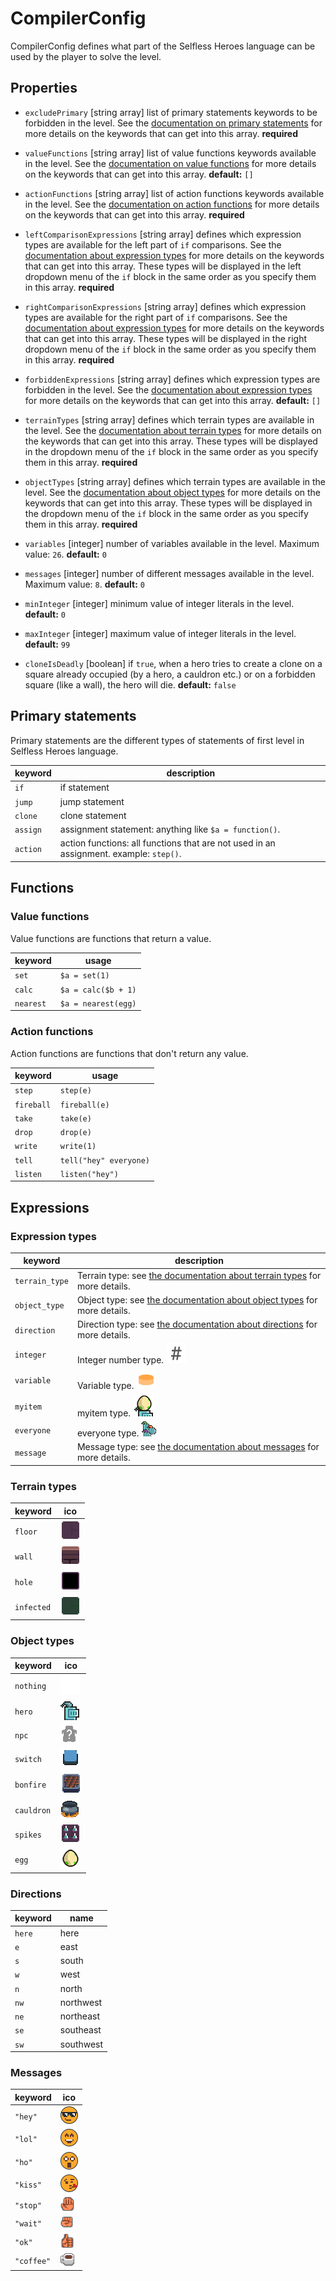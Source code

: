 # CompilerConfig

CompilerConfig defines what part of the Selfless Heroes language can be used by
the player to solve the level.

## Properties

-   `excludePrimary` [string array] list of primary statements keywords to be
    forbidden in the level. See the
    [documentation on primary statements](#primary-statements) for more details
    on the keywords that can get into this array. **required**

-   `valueFunctions` [string array] list of value functions keywords available
    in the level. See the [documentation on value functions](#value-functions)
    for more details on the keywords that can get into this array. **default:**
    `[]`

-   `actionFunctions` [string array] list of action functions keywords available
    in the level. See the [documentation on action functions](#action-functions)
    for more details on the keywords that can get into this array. **required**

-   `leftComparisonExpressions` [string array] defines which expression types
    are available for the left part of `if` comparisons. See the
    [documentation about expression types](#expression-types) for more details
    on the keywords that can get into this array. These types will be displayed
    in the left dropdown menu of the `if` block in the same order as you specify
    them in this array. **required**

-   `rightComparisonExpressions` [string array] defines which expression types
    are available for the right part of `if` comparisons. See the
    [documentation about expression types](#expression-types) for more details
    on the keywords that can get into this array. These types will be displayed
    in the right dropdown menu of the `if` block in the same order as you
    specify them in this array. **required**

-   `forbiddenExpressions` [string array] defines which expression types are
    forbidden in the level. See the
    [documentation about expression types](#expression-types) for more details
    on the keywords that can get into this array. **default:** `[]`

-   `terrainTypes` [string array] defines which terrain types are available in
    the level. See the [documentation about terrain types](#terrain-types) for
    more details on the keywords that can get into this array. These types will
    be displayed in the dropdown menu of the `if` block in the same order as you
    specify them in this array. **required**

-   `objectTypes` [string array] defines which terrain types are available in
    the level. See the [documentation about object types](#object-types) for
    more details on the keywords that can get into this array. These types will
    be displayed in the dropdown menu of the `if` block in the same order as you
    specify them in this array. **required**

-   `variables` [integer] number of variables available in the level. Maximum
    value: `26`. **default:** `0`

-   `messages` [integer] number of different messages available in the level.
    Maximum value: `8`. **default:** `0`

-   `minInteger` [integer] minimum value of integer literals in the level.
    **default:** `0`

-   `maxInteger` [integer] maximum value of integer literals in the level.
    **default:** `99`

-   `cloneIsDeadly` [boolean] if `true`, when a hero tries to create a clone on
    a square already occupied (by a hero, a cauldron etc.) or on a forbidden
    square (like a wall), the hero will die. **default:** `false`

## Primary statements

Primary statements are the different types of statements of first level in
Selfless Heroes language.

| keyword  | description                                                                            |
| -------- | -------------------------------------------------------------------------------------- |
| `if`     | if statement                                                                           |
| `jump`   | jump statement                                                                         |
| `clone`  | clone statement                                                                        |
| `assign` | assignment statement: anything like `$a = function()`.                                 |
| `action` | action functions: all functions that are not used in an assignment. example: `step()`. |

## Functions

### Value functions

Value functions are functions that return a value.

| keyword   | usage               |
| --------- | ------------------- |
| `set`     | `$a = set(1)`       |
| `calc`    | `$a = calc($b + 1)` |
| `nearest` | `$a = nearest(egg)` |

### Action functions

Action functions are functions that don't return any value.

| keyword    | usage                  |
| ---------- | ---------------------- |
| `step`     | `step(e)`              |
| `fireball` | `fireball(e)`          |
| `take`     | `take(e)`              |
| `drop`     | `drop(e)`              |
| `write`    | `write(1)`             |
| `tell`     | `tell("hey" everyone)` |
| `listen`   | `listen("hey")`        |

## Expressions

### Expression types

| keyword        | description                                                                                 |
| -------------- | ------------------------------------------------------------------------------------------- |
| `terrain_type` | Terrain type: see [the documentation about terrain types](#terrain-types) for more details. |
| `object_type`  | Object type: see [the documentation about object types](#object-types) for more details.    |
| `direction`    | Direction type: see [the documentation about directions](#directions) for more details.     |
| `integer`      | Integer number type. ![integer icon](images/icons/number-icon.png)                          |
| `variable`     | Variable type. ![variable icon](images/icons/variable-icon.png)                             |
| `myitem`       | myitem type. ![myitem icon](images/icons/myitem-icon.png)                                   |
| `everyone`     | everyone type. ![everyone icon](images/icons/everyone-icon.png)                             |
| `message`      | Message type: see [the documentation about messages](#messages) for more details.           |

### Terrain types

| keyword    | ico                                              |
| ---------- | ------------------------------------------------ |
| `floor`    | ![floor icon](images/icons/floor-icon.png)       |
| `wall`     | ![wall icon](images/icons/wall-icon.png)         |
| `hole`     | ![hole icon](images/icons/hole-icon.png)         |
| `infected` | ![infected icon](images/icons/infected-icon.png) |

### Object types

| keyword    | ico                                              |
| ---------- | ------------------------------------------------ |
| `nothing`  | ![nothing icon](images/icons/nothing-icon.png)   |
| `hero`     | ![hero icon](images/icons/hero-icon.png)         |
| `npc`      | ![npc icon](images/icons/npc-icon.png)           |
| `switch`   | ![switch icon](images/icons/switch-icon.png)     |
| `bonfire`  | ![bonfire icon](images/icons/bonfire-icon.png)   |
| `cauldron` | ![cauldron icon](images/icons/cauldron-icon.png) |
| `spikes`   | ![spikes icon](images/icons/spikes-icon.png)     |
| `egg`      | ![egg icon](images/icons/egg-icon.png)           |

### Directions

| keyword | name      |
| ------- | --------- |
| `here`  | here      |
| `e`     | east      |
| `s`     | south     |
| `w`     | west      |
| `n`     | north     |
| `nw`    | northwest |
| `ne`    | northeast |
| `se`    | southeast |
| `sw`    | southwest |

### Messages

| keyword    | ico                                                          |
| ---------- | ------------------------------------------------------------ |
| `"hey"`    | ![message hey icon](images/icons/message-hey-icon.png)       |
| `"lol"`    | ![message lol icon](images/icons/message-lol-icon.png)       |
| `"ho"`     | ![message ho icon](images/icons/message-ho-icon.png)         |
| `"kiss"`   | ![message kiss icon](images/icons/message-kiss-icon.png)     |
| `"stop"`   | ![message stop icon](images/icons/message-stop-icon.png)     |
| `"wait"`   | ![message wait icon](images/icons/message-wait-icon.png)     |
| `"ok"`     | ![message ok icon](images/icons/message-ok-icon.png)         |
| `"coffee"` | ![message coffee icon](images/icons/message-coffee-icon.png) |
